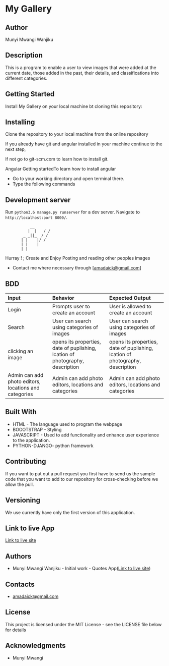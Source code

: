 # My Gallery

## Author

Munyi Mwangi Wanjiku

## Description

This is a program to enable a user to view images that were added at the current date, those added in the past, their details, and classifications into different categories.

## Getting Started

Install My Gallery on your local machine bt cloning this repository:

## Installing

Clone the repository to your local machine from the online repository

If you already have git and angular installed in your machine continue to the next step,

If not go to git-scm.com to learn how to install git.

Angular Getting startedTo learn how to install angular

* Go to your working directory and open terminal there.
* Type the following commands

## Development server

Run `python3.6 manage.py runserver` for a dev server. Navigate to `http://localhost:port 8000/`. 



               __
              |  |   / /
            _ _||_  / /
           | |    |/ /
           | |    |
           | |
Hurray ! ; Create and Enjoy Posting and reading other peoples images

* Contact me where necessary through [amadaick@gmail.com]

## BDD

| Input   |  Behavior | Expected Output|
|:--------|:---------|:--------------|
|Login| Prompts user to create an account| User is allowed to create an account|
|Search| User can search using categories of images| User can search using categories of images|
|clicking an image | opens its properties, date of puplishing, lcation of photography, description| opens its properties, date of puplishing, lcation of photography, description|
|Admin can add photo editors, locations and categories|Admin can add photo editors, locations and categories|Admin can add photo editors, locations and categories|

## Built With

* HTML - The language used to program the webpage
* BOOOTSTRAP - Styling
* JAVASCRIPT - Used to add functionality and enhance user experience to the application.
* PYTHON-DJANGO- python framework

## Contributing

If you want to put out a pull request you first have to send us the sample code that you want to add to our repository for cross-checking before we allow the pull.

## Versioning

We use currently have only the first version of this application.

## Link to live App

<a href="https://munyiwamwangi.github.io/Quotes-App/">Link to live site</a>

## Authors

* Munyi Mwangi Wanjiku  - Initial work - Quotes App(<a href="https://munyiwamwangi.github.io/Quotes-App/">Link to live site</a>)

## Contacts

* amadaick@gmail.com

## License

This project is licensed under the MIT License - see the LICENSE file below for details

## Acknowledgments

* Munyi Mwangi